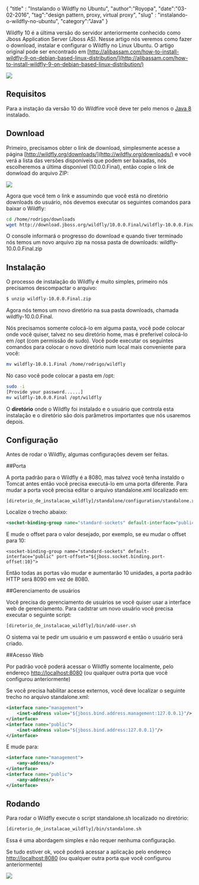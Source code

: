 {
    "title" : "Instalando o Wildfly no Ubuntu",
    "author":"Royopa",
    "date":"03-02-2016",
    "tag":"design pattern, proxy, virtual proxy",
    "slug" : "instalando-o-wildfly-no-ubuntu",
    "category":"Java"
}

Wildfly 10 é a última versão do servidor anteriormente conhecido como Jboss Application Server (Jboss AS). Nesse artigo nós veremos como fazer o download, instalar e configurar o Wildfly no Linux Ubuntu.
O artigo original pode ser encontrado em [http://alibassam.com/how-to-install-wildfly-9-on-debian-based-linux-distribution/](http://alibassam.com/how-to-install-wildfly-9-on-debian-based-linux-distribution/)

![](http://www.royopa.url.ph/themes/royopa-blog/assets/img/wildfly.png) 

Requisitos
------------

Para a instação da versão 10 do Wildfire você deve ter pelo menos o [Java 8](http://www.oracle.com/technetwork/java/javase/downloads/jdk8-downloads-2133151.html) instalado.

Download
-----------

Primeiro, precisamos obter o link de download, simplesmente acesse a página [http://wildfly.org/downloads/](http://wildfly.org/downloads/) e você verá a lista das versões disponíveis que podem ser baixadas, nós escolheremos a última disponível (10.0.0.Final), então copie o link de donwload do arquivo ZIP:

![](http://www.royopa.url.ph/themes/royopa-blog/assets/img/download-wildfly.png)

Agora que você tem o link e assumindo que você está no diretório downloads do usuário, nós devemos executar os seguintes comandos para baixar o Wildfly:

```sh
cd /home/rodrigo/downloads
wget http://download.jboss.org/wildfly/10.0.0.Final/wildfly-10.0.0.Final.zip
```

O console informará o progresso do download e quando tiver terminado nós temos um novo arquivo zip na nossa pasta de downloads: wildfly-10.0.0.Final.zip

Instalação
------------

O processo de instalação do Wildfly é muito simples, primeiro nós precisamos descompactar o arquivo:

```sh
$ unzip wildfly-10.0.0.Final.zip
```

Agora nós temos um novo diretório na sua pasta downloads, chamada wildfly-10.0.0.Final.

Nós precisamos somente colocá-lo em alguma pasta, você pode colocar onde você quiser, talvez no seu diretório home, mas é preferível colocá-lo em /opt (com permissão de sudo). Você pode executar os seguintes comandos para colocar o novo diretório num local mais conveniente para você:

```sh
mv wildfly-10.0.1.Final /home/rodrigo/wildfly
```

No caso você pode colocar a pasta em /opt:

```sh
sudo -i
[Provide your password......]
mv wildfly-10.0.0.Final /opt/wildfly
```

O **diretório** onde o Wildfly foi instalado e o usuário que controla esta instalação e o diretório são dois parâmetros importantes que nós usaremos depois.

Configuração
---------------

Antes de rodar o Wildfly, algumas configurações devem ser feitas.

##Porta

A porta padrão para o Wildfly é a 8080, mas talvez você tenha instaldo o Tomcat antes então você precisa executá-lo em uma porta diferente. Para mudar a porta você precisa editar o arquivo standalone.xml localizado em:

```
[diretorio_de_instalacao_wildfly]/standalone/configuration/standalone.xml
```

Localize o trecho abaixo:

```xml
<socket-binding-group name="standard-sockets" default-interface="public" port-offset="${jboss.socket.binding.port-offset:0}">
```

E mude o offset para o valor desejado, por exemplo, se eu mudar o offset para 10:

```
<socket-binding-group name="standard-sockets" default-interface="public" port-offset="${jboss.socket.binding.port-offset:10}">
```

Então todas as portas vão mudar e aumentarão 10 unidades, a porta padrão HTTP será 8090 em vez de 8080.

##Gerenciamento de usuários

Você precisa do gerenciamento de usuários se você quiser usar a interface web de gerenciamento. Para cadstrar um novo usuário você precisa executar o seguinte script:

```sh
[diretorio_de_instalacao_wildfly]/bin/add-user.sh
```

O sistema vai te pedir um usuário e um password e então o usuário será criado.

##Acesso Web

Por padrão você poderá acessar o Wildfly somente localmente, pelo endereço [http://localhost:8080](http://localhost:8080) (ou qualquer outra porta que você configurou anteriormente)

Se você precisa habilitar acesse externos, você deve localizar o seguinte trecho no arquivo standalone.xml:

```xml
<interface name="management">
    <inet-address value="${jboss.bind.address.management:127.0.0.1}"/>
</interface>
<interface name="public">
    <inet-address value="${jboss.bind.address:127.0.0.1}"/>
</interface>
```

E mude para:

```xml
<interface name="management">
    <any-address/>
</interface>
<interface name="public">
    <any-address/>
</interface>
```

Rodando
----------

Para rodar o Wildfly execute o script standalone.sh localizado no diretório:

```cmd
[diretorio_de_instalacao_wildfly]/bin/standalone.sh
```

Essa é uma abordagem simples e não requer nenhuma configuração.

Se tudo estiver ok, você poderá acessar a aplicação pelo endereço [http://localhost:8080](http://localhost:8080) (ou qualquer outra porta que você configurou anteriormente)

![](http://www.royopa.url.ph/themes/royopa-blog/assets/img/wildfly-tela-inicial.png) 
